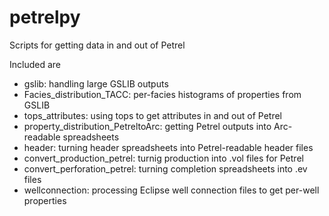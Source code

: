 # petrelpy

Scripts for getting data in and out of Petrel  

Included are
* gslib: handling large GSLIB outputs
* Facies_distribution_TACC: per-facies histograms of properties from GSLIB
* tops_attributes: using tops to get attributes in and out of Petrel
* property_distribution_PetreltoArc: getting Petrel outputs into Arc-readable spreadsheets
* header: turning header spreadsheets into Petrel-readable header files
* convert_production_petrel: turnig production into .vol files for Petrel
* convert_perforation_petrel: turning completion spreadsheets into .ev files
* wellconnection: processing Eclipse well connection files to get per-well properties
